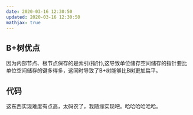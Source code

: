 ```yaml
---
date: 2020-03-16 12:30:50
updated: 2020-03-16 12:30:50
mathjax: true
---
```


## B+树优点
 因为内部节点、根节点保存的是索引(指针),这导致单位储存空间储存的指针要比单位空间储存的键多得多，这同时导致了B+树能够比B树更加扁平。

## 代码
 这东西实现难度有点高，太码农了，我随缘实现吧。哈哈哈哈哈哈。